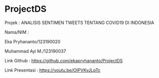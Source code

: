 # ProjectDS
Projek : ANALISIS SENTIMEN TWEETS TENTANG COVID19 DI INDONESIA

Nama/NIM :

Eka Pryhananto/123190020

Muhammad Ayi M./123190037

Link Github : https://github.com/ekapryhananto/ProjectDS

Link Presentasi : https://youtu.be/OIPVKvJLpTc

